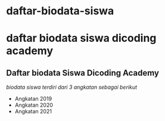 # daftar-biodata-siswa
daftar biodata siswa dicoding academy
==
Daftar biodata Siswa Dicoding Academy
--
*biodata siswa terdiri dari 3 angkatan sebagai berikut*
- Angkatan 2019
- Angkatan 2020
- Angkatan 2021
